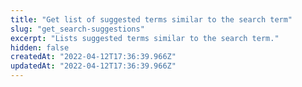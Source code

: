 ```yaml
---
title: "Get list of suggested terms similar to the search term"
slug: "get_search-suggestions"
excerpt: "Lists suggested terms similar to the search term."
hidden: false
createdAt: "2022-04-12T17:36:39.966Z"
updatedAt: "2022-04-12T17:36:39.966Z"
---
```

